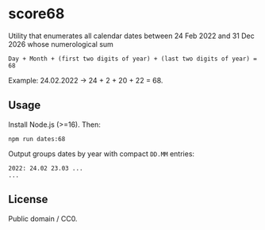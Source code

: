 # score68

Utility that enumerates all calendar dates between 24 Feb 2022 and 31 Dec 2026 whose numerological sum

```
Day + Month + (first two digits of year) + (last two digits of year) = 68
```

Example: 24.02.2022 → 24 + 2 + 20 + 22 = 68.

## Usage

Install Node.js (>=16). Then:

```
npm run dates:68
```

Output groups dates by year with compact `DD.MM` entries:

```
2022: 24.02 23.03 ...
...
```

## License
Public domain / CC0.
